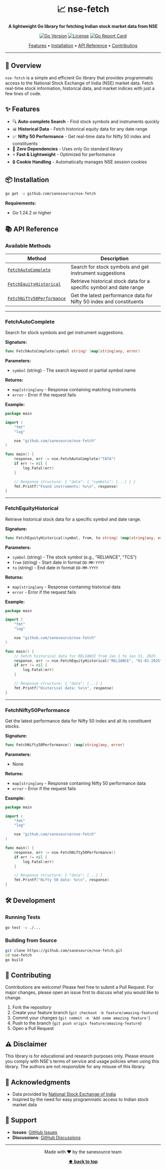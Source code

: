<div align="center">

# 📈 nse-fetch

**A lightweight Go library for fetching Indian stock market data from NSE**

[![Go Version](https://img.shields.io/badge/Go-1.24.2+-00ADD8?style=flat&logo=go)](https://go.dev/)
[![License](https://img.shields.io/badge/license-MIT-blue.svg)](LICENSE)
[![Go Report Card](https://goreportcard.com/badge/github.com/sanesource/nse-fetch)](https://goreportcard.com/report/github.com/sanesource/nse-fetch)

[Features](#-features) • [Installation](#-installation) • [API Reference](#-api-reference) • [Contributing](#-contributing)

</div>

---

## 🎯 Overview

`nse-fetch` is a simple and efficient Go library that provides programmatic access to the National Stock Exchange of India (NSE) market data. Fetch real-time stock information, historical data, and market indices with just a few lines of code.

## ✨ Features

- 🔍 **Auto-complete Search** - Find stock symbols and instruments quickly
- 📊 **Historical Data** - Fetch historical equity data for any date range
- 📈 **Nifty 50 Performance** - Get real-time data for Nifty 50 index and constituents
- 🚀 **Zero Dependencies** - Uses only Go standard library
- ⚡ **Fast & Lightweight** - Optimized for performance
- 🔒 **Cookie Handling** - Automatically manages NSE session cookies

## 📦 Installation

```bash
go get -u github.com/sanesource/nse-fetch
```

**Requirements:**

- Go 1.24.2 or higher

## 📚 API Reference

### Available Methods

| Method                                                | Description                                                         |
| ----------------------------------------------------- | ------------------------------------------------------------------- |
| [`FetchAutoComplete`](#fetchautocomplete)             | Search for stock symbols and get instrument suggestions             |
| [`FetchEquityHistorical`](#fetchequityhistorical)     | Retrieve historical stock data for a specific symbol and date range |
| [`FetchNifty50Performance`](#fetchnifty50performance) | Get the latest performance data for Nifty 50 index and constituents |

---

### FetchAutoComplete

Search for stock symbols and get instrument suggestions.

**Signature:**

```go
func FetchAutoComplete(symbol string) (map[string]any, error)
```

**Parameters:**

- `symbol` (string) - The search keyword or partial symbol name

**Returns:**

- `map[string]any` - Response containing matching instruments
- `error` - Error if the request fails

**Example:**

```go
package main

import (
    "fmt"
    "log"

    nse "github.com/sanesource/nse-fetch"
)

func main() {
    response, err := nse.FetchAutoComplete("TATA")
    if err != nil {
        log.Fatal(err)
    }

    // Response structure: { "data": { "symbols": [...] } }
    fmt.Printf("Found instruments: %v\n", response)
}
```

---

### FetchEquityHistorical

Retrieve historical stock data for a specific symbol and date range.

**Signature:**

```go
func FetchEquityHistorical(symbol, from, to string) (map[string]any, error)
```

**Parameters:**

- `symbol` (string) - The stock symbol (e.g., "RELIANCE", "TCS")
- `from` (string) - Start date in format `DD-MM-YYYY`
- `to` (string) - End date in format `DD-MM-YYYY`

**Returns:**

- `map[string]any` - Response containing historical data
- `error` - Error if the request fails

**Example:**

```go
package main

import (
    "fmt"
    "log"

    nse "github.com/sanesource/nse-fetch"
)

func main() {
    // Fetch historical data for RELIANCE from Jan 1 to Jan 31, 2025
    response, err := nse.FetchEquityHistorical("RELIANCE", "01-01-2025", "31-01-2025")
    if err != nil {
        log.Fatal(err)
    }

    // Response structure: { "data": [...] }
    fmt.Printf("Historical data: %v\n", response)
}
```

---

### FetchNifty50Performance

Get the latest performance data for Nifty 50 index and all its constituent stocks.

**Signature:**

```go
func FetchNifty50Performance() (map[string]any, error)
```

**Parameters:**

- None

**Returns:**

- `map[string]any` - Response containing Nifty 50 performance data
- `error` - Error if the request fails

**Example:**

```go
package main

import (
    "fmt"
    "log"

    nse "github.com/sanesource/nse-fetch"
)

func main() {
    response, err := nse.FetchNifty50Performance()
    if err != nil {
        log.Fatal(err)
    }

    // Response structure: { "data": [...] }
    fmt.Printf("Nifty 50 data: %v\n", response)
}
```

## 🛠️ Development

### Running Tests

```bash
go test -v ./...
```

### Building from Source

```bash
git clone https://github.com/sanesource/nse-fetch.git
cd nse-fetch
go build
```

## 🤝 Contributing

Contributions are welcome! Please feel free to submit a Pull Request. For major changes, please open an issue first to discuss what you would like to change.

1. Fork the repository
2. Create your feature branch (`git checkout -b feature/amazing-feature`)
3. Commit your changes (`git commit -m 'Add some amazing feature'`)
4. Push to the branch (`git push origin feature/amazing-feature`)
5. Open a Pull Request

## ⚠️ Disclaimer

This library is for educational and research purposes only. Please ensure you comply with NSE's terms of service and usage policies when using this library. The authors are not responsible for any misuse of this library.

## 🙏 Acknowledgments

- Data provided by [National Stock Exchange of India](https://www.nseindia.com/)
- Inspired by the need for easy programmatic access to Indian stock market data

## 📧 Support

- **Issues**: [GitHub Issues](https://github.com/sanesource/nse-fetch/issues)
- **Discussions**: [GitHub Discussions](https://github.com/sanesource/nse-fetch/discussions)

---

<div align="center">

Made with ❤️ by the sanesource team

**[⬆ back to top](#-nse-fetch)**

</div>

